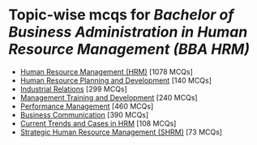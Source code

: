 # Topic-wise mcqs for *Bachelor of Business Administration in Human Resource Management (BBA HRM)*

- [Human Resource Management \(HRM\)](https://mcqmate.com/topic/human-resource-management) [1078 MCQs]
- [Human Resource Planning and Development](https://mcqmate.com/topic/human-resource-planning-and-development) [140 MCQs]
- [Industrial Relations](https://mcqmate.com/topic/industrial-relations) [299 MCQs]
- [Management Training and Development](https://mcqmate.com/topic/management-training-and-development) [240 MCQs]
- [Performance Management](https://mcqmate.com/topic/performance-management) [460 MCQs]
- [Business Communication](https://mcqmate.com/topic/business-communication) [390 MCQs]
- [Current Trends and Cases in HRM](https://mcqmate.com/topic/current-trends-and-cases-in-hrm) [108 MCQs]
- [Strategic Human Resource Management \(SHRM\)](https://mcqmate.com/topic/strategic-human-resource-management-shrm) [73 MCQs]
